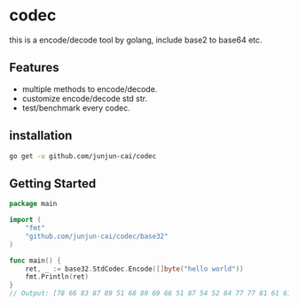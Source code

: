 # codec
this is a encode/decode tool by golang, include base2 to base64 etc.

## Features
* multiple methods to encode/decode.
* customize encode/decode std str.
* test/benchmark every codec.

## installation
```bash
go get -u github.com/junjun-cai/codec
```

## Getting Started
```go
package main

import (
	"fmt"
	"github.com/junjun-cai/codec/base32"
)

func main() {
	ret, _ := base32.StdCodec.Encode([]byte("hello world"))
	fmt.Println(ret)
}
// Output: [78 66 83 87 89 51 68 80 69 66 51 87 54 52 84 77 77 81 61 61 61 61 61 61]
```